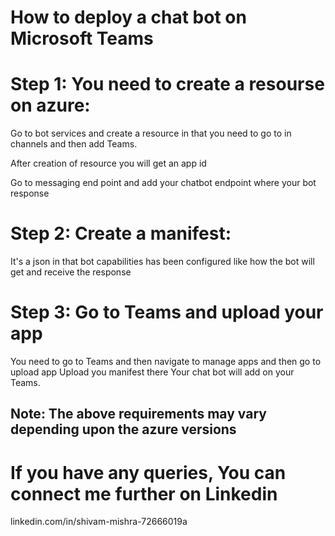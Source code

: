 # How to deploy a chat bot on Microsoft Teams
# Step 1: You need to create a resourse on azure:
Go to bot services and create a resource in that you need to go to in channels and then add Teams.

After creation of resource you will get an app id

Go to messaging end point and add your chatbot endpoint where your bot response 
# Step 2: Create a manifest:
It's a json in that bot capabilities has been configured like how the bot will get and receive the response

# Step 3: Go to Teams and upload your app
You need to go to Teams and then navigate to manage apps and then go to upload app
Upload you manifest there
Your chat bot will add on your Teams.

## Note: The above requirements may vary depending upon the azure versions

# If you have any queries, You can connect me further on Linkedin

linkedin.com/in/shivam-mishra-72666019a


